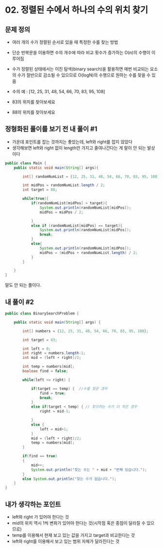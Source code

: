# 02. 정렬된 수에서 하나의 수의 위치 찾기

## 문제 정의

- 여러 개의 수가 정렬된 순서로 있을 때 특정한 수를 찾는 방법

- 단순 반복문을 이용하면 수의 개수에 따라 비교 횟수가 증가하는 O(n)의 수행이 이루어짐

- 수가 정렬된 상태에서는 이진 탐색(binary search)을 활용하면 매번 비교되는 요소의 수가 절반으로 감소될 수 있으므로 O(logN)의 수행으로 원하는 수를 찾을 수 있음

- 수의 예 : [12, 25, 31, 48, 54, 66, 70, 83, 95, 108]

- 83의 위치를 찾아보세요

- 88의 위치를 찾아보세요

## 정형화된 풀이를 보기 전 내 풀이 #1
* 가운데 포인트를 잡는 것까지는 좋았는데, left와 right를 잡지 않았다
* 생각해보면 left와 right 없이 length만 가지고 줄여나간다는 게 말이 안 되는 발상이다

~~~java
public class Main {
    public static void main(String[] args){

        int[] randomNumList = {12, 25, 31, 48, 54, 66, 70, 83, 95, 108};

        int midPos = randomNumList.length / 2;
        int target = 88;

        while(true){
            if(randomNumList[midPos] > target){
                System.out.println(randomNumList[midPos]);
                midPos = midPos / 2;

            }
            else if (randomNumList[midPos] == target){
                System.out.println(randomNumList[midPos]);
                break;
            }
            else{
                System.out.println(randomNumList[midPos]);
                midPos = (midPos + randomNumList.length) / 2;
            }
        }

    }
}
~~~
말도 안 되는 풀이다.

## 내 풀이 #2
~~~java
public class BinarySearchProblem {

    public static void main(String[] args) {

        int[] numbers = {12, 25, 31, 48, 54, 66, 70, 83, 95, 108};

        int target = 83;

        int left = 0;
        int right = numbers.length-1;
        int mid = (left + right)/2;

        int temp = numbers[mid];
        boolean find = false;

        while(left <= right) {

            if(target == temp) {  //수를 찾은 경우
                find = true;
                break;
            }
            else if(target < temp) { // 찾으려는 수가 더 작은 경우
                right = mid-1;

            }
            else {
                left = mid+1;
            }
            mid = (left + right)/2;
            temp = numbers[mid];
        }

        if(find == true)
        {
            mid++;
            System.out.println("찾는 수는 " + mid + "번째 있습니다.");
        }
        else System.out.println("찾는 수가 없습니다.");
    }
}
~~~

## 내가 생각하는 포인트
* left와 right 가 있어야 한다는 것
* mid의 위치 역시 1씩 변화가 있어야 한다는 것(시작점 혹은 종점이 달라질 수 있으므로)
* temp를 이용해서 현재 보고 있는 값을 가지고 target과 비교한다는 것
* left와 right를 이용해서 보고 있는 범위 자체가 달라진다는 것